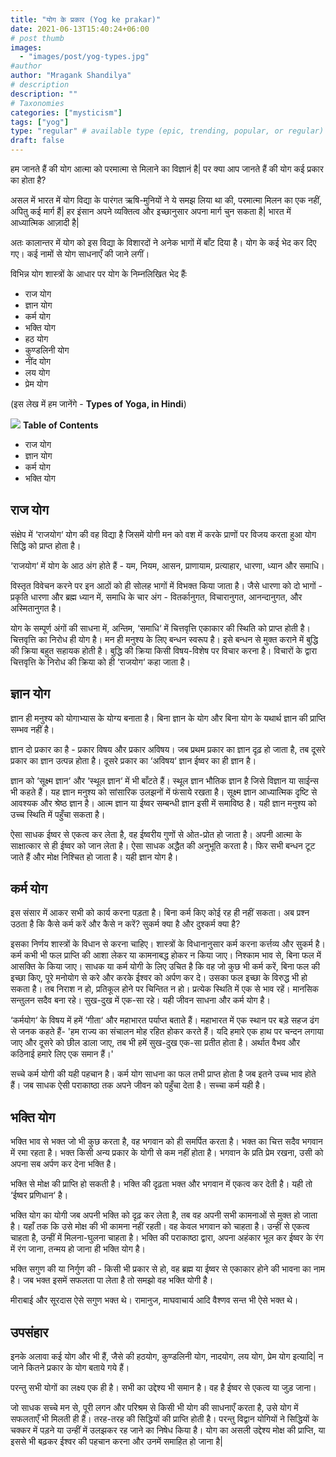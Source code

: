 ```yaml
---
title: "योग के प्रकार (Yog ke prakar)"
date: 2021-06-13T15:40:24+06:00
# post thumb
images:
  - "images/post/yog-types.jpg"
#author
author: "Mragank Shandilya"
# description
description: ""
# Taxonomies
categories: ["mysticism"]
tags: ["yog"]
type: "regular" # available type (epic, trending, popular, or regular)
draft: false
---
```


हम जानते हैं की योग आत्मा को परमात्मा से मिलाने का विज्ञानं है| पर क्या आप जानते हैं की योग कई प्रकार का होता है? 

असल में भारत में योग विद्या के पारंगत ऋषि-मुनियों ने ये समझ लिया था की, परमात्मा मिलन का एक नहीं, अपितु कई मार्ग हैं| हर इंसान अपने व्यक्तित्व और इच्छानुसार अपना मार्ग चुन सकता है| भारत में आध्यात्मिक आज़ादी है| 

अतः कालान्तर में योग को इस विद्या के विशारदों ने अनेक भागों में बाँट दिया है। योग के कई भेद कर दिए गए। कई नामों से योग साधनाएँ की जाने लगीं।

विभिन्न योग शास्त्रों के आधार पर योग के निम्नलिखित भेद हैंः
* राज योग
* ज्ञान योग
* कर्म योग
* भक्ति योग
* हठ योग
* कुण्डलिनी योग 
* नींद योग
* लय योग
* प्रेम योग

(इस लेख में हम जानेंगे - <strong>Types of Yoga, in Hindi</strong>)

<div class="toc-mak">
  <img src="../../../images/pencil.png">
  <b>Table of Contents</b>
  <ul>
  <li>राज योग</li>
  <li>ज्ञान योग</li>
  <li>कर्म योग</li>
  <li>भक्ति योग</li>
  </ul>
</div>

## राज योग

संक्षेप में ‘राजयोग‘ योग की वह विद्या है जिसमें योगी मन को वश में करके प्राणों पर विजय करता हुआ योग सिद्धि को प्राप्त होता है।

‘राजयोग‘ में योग के आठ अंग होते हैं - यम, नियम, आसन, प्राणायाम, प्रत्याहार, धारणा, ध्यान और समाधि।

विस्तृत विवेचन करने पर इन आठों को ही सोलह भागों में विभक्त किया जाता है। जैसे धारणा को दो भागों - प्रकृति धारणा और ब्रह्म ध्यान में, समाधि के चार अंग - वितर्कानुगत, विचारानुगत, आनन्दानुगत, और अस्मितानुगत है।

योग के सम्पूर्ण अंगों की साधना में, अन्तिम, ‘समाधि‘ में चित्तवृत्ति एकाकार की स्थिति को प्राप्त होती है। चित्तवृत्ति का निरोध ही योग है। मन ही मनुश्य के लिए बन्धन स्वरूप है। इसे बन्धन से मुक्त कराने में बुद्धि की क्रिया बहुत सहायक होती है। बुद्धि की क्रिया किसी विषय-विशेष पर विचार करना है। विचारों के द्वारा चित्तवृत्ति के निरोध की क्रिया को ही ‘राजयोग‘ कहा जाता है।


## ज्ञान योग

ज्ञान ही मनुश्य को योगाभ्यास के योग्य बनाता है। बिना ज्ञान के योग और बिना योग के यथार्थ ज्ञान की प्राप्ति सम्भव नहीं है।

ज्ञान दो प्रकार का है - प्रकार विषय और प्रकार अविषय। जब प्रथम प्रकार का ज्ञान दृढ़ हो जाता है, तब दूसरे प्रकार का ज्ञान उत्पन्न होता है। दूसरे प्रकार का ‘अविषय‘ ज्ञान ईष्वर का ही ज्ञान है।

ज्ञान को ‘सूक्ष्म ज्ञान‘ और ‘स्थूल ज्ञान‘ में भी बाँटते हैं। स्थूल ज्ञान भौतिक ज्ञान है जिसे विज्ञान या साईन्स भी कहते हैं। यह ज्ञान मनुश्य को सांसारिक उलझनों में फंसाये रखता है। सूक्ष्म ज्ञान आध्यात्मिक दृष्टि से आवश्यक और श्रेष्ठ ज्ञान है। आत्म ज्ञान या ईष्वर सम्बन्धी ज्ञान इसी में समाविष्ठ है। यही ज्ञान मनुश्य को उच्च स्थिति में पहुँचा सकता है।

ऐसा साधक ईष्वर से एकत्व कर लेता है, वह ईष्वरीय गुणों से ओत-प्रोत हो जाता है। अपनी आत्मा के साक्षात्कार से ही ईष्वर को जान लेता है। ऐसा साधक अद्धैत की अनुभूति करता है। फिर सभी बन्धन टूट जाते हैं और मोक्ष निश्चित हो जाता है। यही ज्ञान योग है।


## कर्म योग

इस संसार में आकर सभी को कार्य करना पड़ता है। बिना कर्म किए कोई रह ही नहीं सकता। अब प्रश्न उठता है कि कैसे कर्म करें और कैसे न करें? सुकर्म क्या है और दुश्कर्म क्या है?

इसका निर्णय शास्त्रों के विधान से करना चाहिए। शास्त्रों  के विधानानुसार कर्म करना कर्त्तव्य और सुकर्म है। कर्म कभी भी फल प्राप्ति की आशा लेकर या कामनाबद्ध होकर न किया जाए। निश्काम भाव से, बिना फल में आसक्ति के किया जाए। साधक या कर्म योगी के लिए उचित है कि वह जो कुछ भी कर्म करें, बिना फल की इच्छा किए, पूरे मनोयोग से करे और करके ईश्वर को अर्पण कर दे। उसका फल इच्छा के विरुद्ध भी हो सकता है। तब निराश न हो, प्रतिकूल होने पर चिन्तित न हो। प्रत्येक स्थिति में एक से भाव रहें। मानसिक सन्तुलन सदैव बना रहे। सुख-दुख में एक-सा रहे। यही जीवन साधना और कर्म योग है।

‘कर्मयोग‘ के विषय में हमें ‘गीता‘ और महाभारत पर्याप्त बताते हैं। महाभारत में एक स्थान पर बड़े सहज ढंग से जनक कहते हैं- 'हम राज्य का संचालन मोह रहित होकर करते हैं। यदि हमारे एक हाथ पर चन्दन लगाया जाए और दूसरे को छील डाला जाए, तब भी हमें सुख-दुख एक-सा प्रतीत होता है। अर्थात वैभव और कठिनाई हमारे लिए एक समान हैं।'

सच्चे कर्म योगी की यही पहचान है। कर्म योग साधना का फल तभी प्राप्त होता है जब इतने उच्च भाव होते हैं। जब साधक ऐसी पराकाष्ठा तक अपने जीवन को पहुँचा देता है। सच्चा कर्म यही है।


## भक्ति योग

भक्ति भाव से भक्त जो भी कुछ करता है, वह भगवान को ही समर्पित करता है। भक्त का चित्त सदैव भगवान में रमा रहता है। भक्त किसी अन्य प्रकार के योगी से कम नहीं होता है। भगवान के प्रति प्रेम रखना, उसी को अपना सब अर्पण कर देना भक्ति है।

भक्ति से मोक्ष की प्राप्ति हो सकती है। भक्ति की दृढ़ता भक्त और भगवान में एकत्व कर देती है। यही तो ‘ईष्वर प्रणिधान‘ है।

भक्ति योग का योगी जब अपनी भक्ति को दृढ़ कर लेता है, तब वह अपनी सभी कामनाओं से मुक्त हो जाता है। यहाँ तक कि उसे मोक्ष की भी कामना नहीं रहती। वह केवल भगवान को चाहता है। उन्हीं से एकत्व चाहता है, उन्हीं में मिलना-घुलना चाहता है। भक्ति की पराकाष्ठा द्वारा, अपना अहंकार भूल कर ईष्वर के रंग में रंग जाना, तन्मय हो जाना ही भक्ति योग है।

भक्ति सगुण की या निर्गुण की - किसी भी प्रकार से हो, वह ब्रह्म या ईष्वर से एकाकार होने की भावना का नाम है। जब भक्त इसमें सफलता पा लेता है तो समझो वह भक्ति योगी है।

मीराबाई और सूरदास ऐसे सगुण भक्त थे। रामानुज, माघवाचार्य आदि वैश्णव सन्त भी ऐसे भक्त थे। 


## उपसंहार 

इनके अलावा कई योग और भी हैं, जैसे की हठयोग, कुण्डलिनी योग, नादयोग, लय योग, प्रेम योग इत्यादि| न जाने कितने प्रकार के योग बताये गये हैं।

परन्तु सभी योगों का लक्ष्य एक ही है। सभी का उद्देश्य भी समान है। वह है ईष्वर से एकत्व या जुड़ जाना।

जो साधक सच्चे मन से, पूरी लगन और परिश्रम से किसी भी योग की साधनाएँ करता है, उसे योग में सफलताएँ भी मिलती ही हैं। तरह-तरह की सिद्धियों की प्राप्ति होती है। परन्तु विद्वान योगियों ने सिद्धियों के चक्कर में पड़ने या उन्हीं में उलझकर रह जाने का निषेध किया है। योग का असली उद्देश्य मोक्ष की प्राप्ति, या इससे भी बढ़कर ईश्वर की पहचान करना और उनमें समाहित हो जाना है| 

